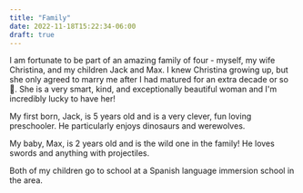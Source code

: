 ```yaml
---
title: "Family"
date: 2022-11-18T15:22:34-06:00
draft: true
---
```


I am fortunate to be part of an amazing family of four - myself, my wife Christina, and my children Jack and Max. I knew Christina growing up, but she only agreed to marry me after I had matured for an extra decade or so 🤣.  She is a very smart, kind, and exceptionally beautiful woman and I'm incredibly lucky to have her!

My first born, Jack, is 5 years old and is a very clever, fun loving preschooler. He particularly enjoys dinosaurs and werewolves.

My baby, Max, is 2 years old and is the wild one in the family! He loves swords and anything with projectiles.

Both of my children go to school at a Spanish language immersion school in the area.